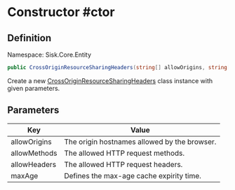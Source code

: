 # Constructor #ctor

## Definition
Namespace: Sisk.Core.Entity

```csharp
public CrossOriginResourceSharingHeaders(string[] allowOrigins, string[] allowMethods, string[] allowHeaders, TimeSpan maxAge)
```

Create a new [CrossOriginResourceSharingHeaders](/spec/Sisk/Core/Entity/CrossOriginResourceSharingHeaders) class instance with given parameters.

## Parameters

| Key | Value |
| --- | --- |
| allowOrigins | The origin hostnames allowed by the browser. | 
| allowMethods | The allowed HTTP request methods. | 
| allowHeaders | The allowed HTTP request headers. | 
| maxAge | Defines the max-age cache expirity time. | 


